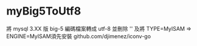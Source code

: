 myBig5ToUtf8
============

將 mysql 3.XX 版 big-5 編碼檔案轉成 utf-8 並刪除 '\' 及將 TYPE=MyISAM => ENGINE=MyISAM須先安裝 github.com/djimenez/iconv-go
